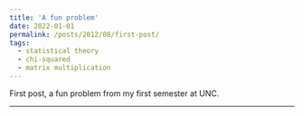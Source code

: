 ```yaml
---
title: 'A fun problem'
date: 2022-01-01
permalink: /posts/2012/08/first-post/
tags:
  - statistical theory
  - chi-squared
  - matrix multiplication
---
```


First post, a fun problem from my first semester at UNC.

------
